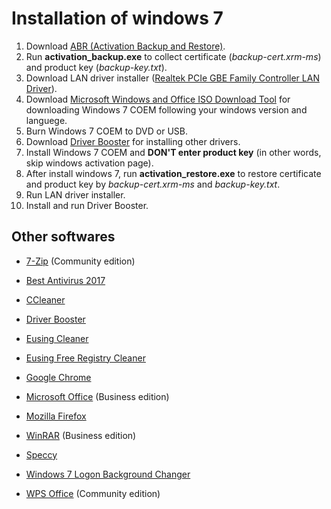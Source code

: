 # Installation of windows 7

1. Download [ABR (Activation Backup and Restore)](https://directedge.us/content/abr-activation-backup-and-restore).
2. Run **activation_backup.exe** to collect certificate (*backup-cert.xrm-ms*) and product key (*backup-key.txt*).
3. Download LAN driver installer ([Realtek PCIe GBE Family Controller LAN Driver](https://realtek-download.com/realtek-pcie-gbe-family-controller/)).
4. Download [Microsoft Windows and Office ISO Download Tool](https://heidoc.net/joomla/technology-science/microsoft/67-microsoft-windows-and-office-iso-download-tool) for downloading Windows 7 COEM following your windows version and languege.
5. Burn Windows 7 COEM to DVD or USB.
6. Download [Driver Booster](https://www.iobit.com/en/driver-booster.php) for installing other drivers.
7. Install Windows 7 COEM and **DON'T enter product key** (in other words, skip windows activation page).
8. After install windows 7, run **activation_restore.exe** to restore certificate and product key by *backup-cert.xrm-ms* and *backup-key.txt*.
9. Run LAN driver installer.
10. Install and run Driver Booster.

## Other softwares

* [7-Zip](http://www.7-zip.org/) (Community edition)

* [Best Antivirus 2017](http://www.toptenreviews.com/software/security/best-antivirus-software/)

* [CCleaner](https://www.piriform.com/ccleaner)

* [Driver Booster](https://www.iobit.com/en/driver-booster.php)

* [Eusing Cleaner](http://www.eusing.com/free_system_cleaner/system_cleaner.htm)

* [Eusing Free Registry Cleaner](http://www.eusing.com/free_registry_cleaner/registry_cleaner.htm)

* [Google Chrome](https://www.google.com/chrome/)

* [Microsoft Office](https://products.office.com/) (Business edition)

* [Mozilla Firefox](https://www.mozilla.org/)

* [WinRAR](https://www.rarlab.com/) (Business edition)

* [Speccy](https://www.piriform.com/speccy)

* [Windows 7 Logon Background Changer](http://www.julien-manici.com/windows_7_logon_background_changer/)

* [WPS Office](https://www.wps.com/) (Community edition)
